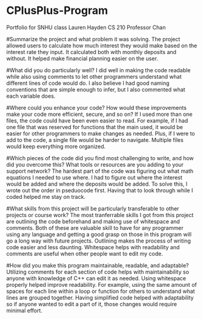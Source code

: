 # CPlusPlus-Program
Portfolio for SNHU class
Lauren Hayden
CS 210
Professor Chan

#Summarize the project and what problem it was solving.
The project allowed users to calculate how much interest they would make based on the interest rate they input. It calculated both with monthly deposits and without. It helped make financial planning easier on the user. 

#What did you do particularly well?
I did well in making the code readable while also using comments to let other programmers understand what different lines of code would do. I also believe I had good naming conventions that are simple enough to infer, but I also commented what each variable does. 

#Where could you enhance your code? How would these improvements make your code more efficient, secure, and so on?
If I used more than one files, the code could have been even easier to read. For example, if I had one file that was reserved for functions that the main used, it would be easier for other programmers to make changes as needed. Plus, if I were to add to the code, a single file would be harder to navigate. Multiple files would keep everything more organized. 

#Which pieces of the code did you find most challenging to write, and how did you overcome this? What tools or resources are you adding to your support network?
The hardest part of the code was figuring out what math equations I needed to use where. I had to figure out where the interest would be added and where the deposits would be added. To solve this, I wrote out the order in pseduocode first. Having that to look through while I coded helped me stay on track. 

#What skills from this project will be particularly transferable to other projects or course work?
The most tranferrable skills I got from this project are outlining the code beforehand and making use of whitespace and comments. Both of these are valuable skill to have for any programmer using any language and getting a good grasp on those in this program will go a long way with future projects. Outlining makes the process of writing code easier and less daunting. Whitespace helps with readability and comments are useful when other people want to edit my code. 

#How did you make this program maintainable, readable, and adaptable?
Utilizing comments for each section of code helps with maintainability so anyone with knowledge of C++ can edit it as needed. Using whitespace properly helped improve readability. For example, using the same amount of spaces for each line within a loop or function for others to understand what lines are grouped together. Having simplified code helped with adaptability so if anyone wanted to edit a part of it, those changes would require minimal effort. 
